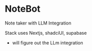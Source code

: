 # NoteBot
Note taker with LLM Integration


Stack uses Nextjs, shadciUI, supabase

- will figure out the LLm integration 